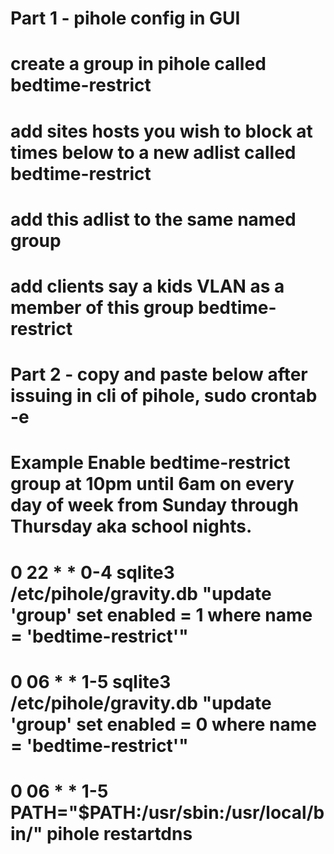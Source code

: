 # Part 1 - pihole config in GUI
# create a group in pihole called bedtime-restrict
# add sites hosts you wish to block at times below to a new adlist called bedtime-restrict
# add this adlist to the same named group
# add clients say a kids VLAN as a member of this group bedtime-restrict
# Part 2 - copy and paste below after issuing in cli of pihole, sudo crontab -e 
# Example Enable bedtime-restrict group at 10pm until 6am on every day of week from Sunday through Thursday aka school nights.
# 0 22 * * 0-4 sqlite3 /etc/pihole/gravity.db "update 'group' set enabled = 1 where name = 'bedtime-restrict'"
# 0 06 * * 1-5 sqlite3 /etc/pihole/gravity.db "update 'group' set enabled = 0 where name = 'bedtime-restrict'"
# 0 06 * * 1-5 PATH="$PATH:/usr/sbin:/usr/local/bin/" pihole restartdns
